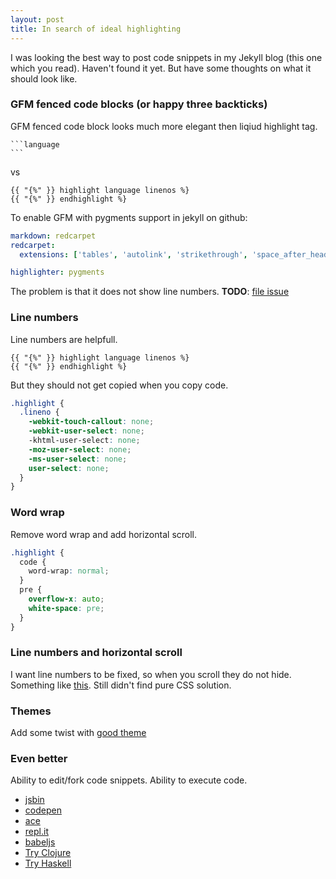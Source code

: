 ```yaml
---
layout: post
title: In search of ideal highlighting
---
```


I was looking the best way to post code snippets in my Jekyll blog (this one which you read). Haven't found it yet. But have some thoughts on what it should look like.

### GFM fenced code blocks (or happy three backticks)

GFM fenced code block looks much more elegant then liqiud highlight tag.

    ```language
    ```

vs

```liquid
{{ "{%" }} highlight language linenos %}
{{ "{%" }} endhighlight %}
```

To enable GFM with pygments support in jekyll on github:

```yaml
markdown: redcarpet
redcarpet:
  extensions: ['tables', 'autolink', 'strikethrough', 'space_after_headers', 'with_toc_data', 'fenced_code_blocks']

highlighter: pygments
```

The problem is that it does not show line numbers. **TODO**: [file issue](https://github.com/vmg/redcarpet/issues)

### Line numbers
Line numbers are helpfull.

```liquid
{{ "{%" }} highlight language linenos %}
{{ "{%" }} endhighlight %}
```

But they should not get copied when you copy code.

```scss
.highlight {
  .lineno {
    -webkit-touch-callout: none;
    -webkit-user-select: none;
    -khtml-user-select: none;
    -moz-user-select: none;
    -ms-user-select: none;
    user-select: none;
  }
}
```

### Word wrap

Remove word wrap and add horizontal scroll.

```scss
.highlight {
  code {
    word-wrap: normal;
  }
  pre {
    overflow-x: auto;
    white-space: pre;
  }
}
```

### Line numbers and horizontal scroll

I want line numbers to be fixed, so when you scroll they do not hide. Something like [this](http://zurb.com/playground/projects/responsive-tables/index.html). Still didn't find pure CSS solution.

### Themes

Add some twist with [good theme](https://github.com/richleland/pygments-css)

### Even better

Ability to edit/fork code snippets. Ability to execute code.

 - [jsbin](http://jsbin.com/help/how-can-i-embed-jsbin)
 - [codepen](http://blog.codepen.io/documentation/features/embedded-pens/)
 - [ace](https://ace.c9.io/#nav=embedding)
 - [repl.it](https://repl.it/languages)
 - [babeljs](https://babeljs.io/repl/)
 - [Try Clojure](http://www.tryclj.com/)
 - [Try Haskell](https://tryhaskell.org)

